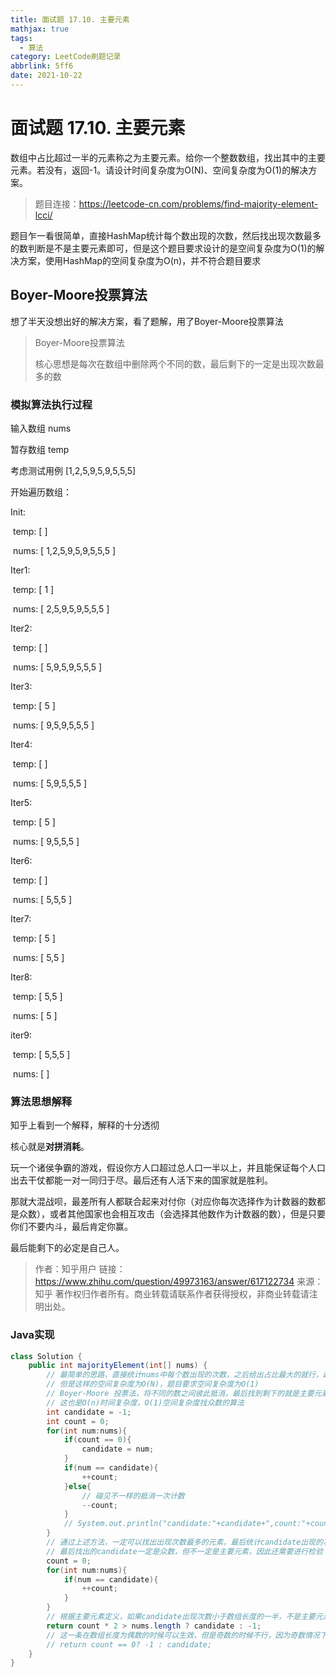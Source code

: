 ```yaml
---
title: 面试题 17.10. 主要元素
mathjax: true
tags:
  - 算法
category: LeetCode刷题记录
abbrlink: 5ff6
date: 2021-10-22
---
```

# 面试题 17.10. 主要元素

数组中占比超过一半的元素称之为主要元素。给你一个整数数组，找出其中的主要元素。若没有，返回-1。请设计时间复杂度为O(N)、空间复杂度为O(1)的解决方案。

> 题目连接：https://leetcode-cn.com/problems/find-majority-element-lcci/

题目乍一看很简单，直接HashMap统计每个数出现的次数，然后找出现次数最多的数判断是不是主要元素即可，但是这个题目要求设计的是空间复杂度为O(1)的解决方案，使用HashMap的空间复杂度为O(n)，并不符合题目要求

<!-- more -->

## Boyer-Moore投票算法

想了半天没想出好的解决方案，看了题解，用了Boyer-Moore投票算法

> Boyer-Moore投票算法
>
> 核心思想是每次在数组中删除两个不同的数，最后剩下的一定是出现次数最多的数

### 模拟算法执行过程

输入数组 nums

暂存数组 temp

考虑测试用例 [1,2,5,9,5,9,5,5,5]

开始遍历数组：

Init:

​	temp: [ ]

​	nums: [ 1,2,5,9,5,9,5,5,5 ]

Iter1:

​	temp: [ 1 ]

​	nums: [ 2,5,9,5,9,5,5,5 ]	

Iter2:

​	temp: [ ]

​	nums: [ 5,9,5,9,5,5,5 ]

Iter3:

​	temp: [ 5 ]

​	nums: [ 9,5,9,5,5,5 ]

Iter4:

​	temp: [ ]

​	nums: [ 5,9,5,5,5 ]

Iter5:

​	temp: [ 5 ]

​	nums: [ 9,5,5,5 ]

Iter6:

​	temp: [ ]

​	nums: [ 5,5,5 ]

Iter7:

​	temp: [ 5 ]

​	nums: [ 5,5 ]

Iter8:

​	temp: [ 5,5 ]

​	nums: [ 5 ]

iter9:

​	temp: [ 5,5,5 ]

​	nums: [ ]

### 算法思想解释

知乎上看到一个解释，解释的十分透彻

核心就是**对拼消耗**。

玩一个诸侯争霸的游戏，假设你方人口超过总人口一半以上，并且能保证每个人口出去干仗都能一对一同归于尽。最后还有人活下来的国家就是胜利。

那就大混战呗，最差所有人都联合起来对付你（对应你每次选择作为计数器的数都是众数），或者其他国家也会相互攻击（会选择其他数作为计数器的数），但是只要你们不要内斗，最后肯定你赢。

最后能剩下的必定是自己人。



>  作者：知乎用户
> 链接：https://www.zhihu.com/question/49973163/answer/617122734
> 来源：知乎
> 著作权归作者所有。商业转载请联系作者获得授权，非商业转载请注明出处。



### Java实现

```java
class Solution {
    public int majorityElement(int[] nums) {
        // 最简单的思路，直接统计nums中每个数出现的次数，之后给出占比最大的就行，超过一半说明一定是出现次数最多的
        // 但是这样的空间复杂度为O(N)，题目要求空间复杂度为O(1)
        // Boyer-Moore 投票法，将不同的数之间彼此抵消，最后找到剩下的就是主要元素
        // 这也是O(n)时间复杂度，O(1)空间复杂度找众数的算法
        int candidate = -1;
        int count = 0;
        for(int num:nums){
            if(count == 0){
                candidate = num;
            }
            if(num == candidate){
                ++count;
            }else{
                // 碰见不一样的抵消一次计数
                --count;
            }
            // System.out.println("candidate:"+candidate+",count:"+count);
        }
        // 通过上述方法，一定可以找出出现次数最多的元素，最后统计candidate出现的次数
        // 最后找出的candidate一定是众数，但不一定是主要元素，因此还需要进行检验
        count = 0;
        for(int num:nums){
            if(num == candidate){
                ++count;
            }
        }
        // 根据主要元素定义，如果candidate出现次数小于数组长度的一半，不是主要元素
        return count * 2 > nums.length ? candidate : -1;
        // 这一条在数组长度为偶数的时候可以生效，但是奇数的时候不行，因为奇数情况下没有可以抵消的
        // return count == 0? -1 : candidate;
    }
}
```

